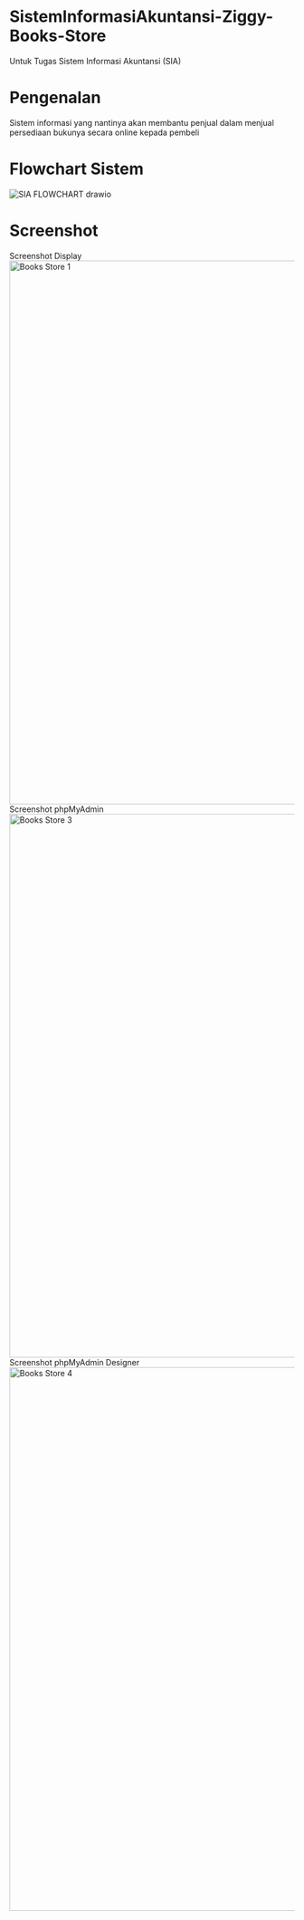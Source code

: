 # SistemInformasiAkuntansi-Ziggy-Books-Store
Untuk Tugas Sistem Informasi Akuntansi (SIA)
# Pengenalan
Sistem informasi yang nantinya akan membantu penjual dalam menjual persediaan bukunya secara online kepada pembeli
# Flowchart Sistem
![SIA FLOWCHART drawio](https://github.com/mumtazmahal/SistemInformasiAkuntansi-Ziggy-Books-Store/assets/152580884/93f7f6fb-e079-4b0f-a55c-8630814ea704)
# Screenshot
Screenshot Display
<img width="960" alt="Books Store 1" src="https://github.com/mumtazmahal/SistemInformasiAkuntansi-Ziggy-Books-Store/assets/152580884/895e89cd-bcd5-4461-8da8-81d1f966e754">
Screenshot phpMyAdmin
<img width="960" alt="Books Store 3" src="https://github.com/mumtazmahal/SistemInformasiAkuntansi-Ziggy-Books-Store/assets/152580884/60f49ea7-d350-4038-95d8-a0e0dd5bd109">
Screenshot phpMyAdmin Designer
<img width="960" alt="Books Store 4" src="https://github.com/mumtazmahal/SistemInformasiAkuntansi-Ziggy-Books-Store/assets/152580884/cf904439-1203-4f4e-b514-445bf42284f8">
